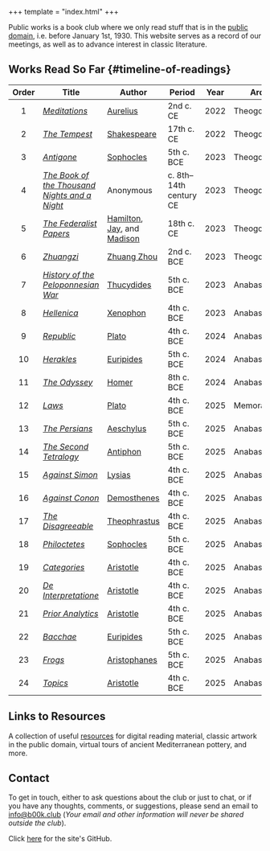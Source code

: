 +++
template = "index.html"
+++

<!-- Note no '#' level title, because that title is style independently -->

Public works is a book club where we only read stuff that is in the [public domain](https://en.wikipedia.org/wiki/Public_domain_in_the_United_States), i.e. before January 1st, 1930. This website serves as a record of our meetings, as well as to advance interest in classic literature.

<!-- Note the `{#timeline-of-readings}` is used to style the table -->
## Works Read So Far {#timeline-of-readings}

| Order | Title | Author | Period | Year      | Arc      | Note |
|:-----:|-------|--------|--------|-----------|----------|------|
| 1     | [*Meditations*](https://en.wikipedia.org/wiki/Meditations) | [Aurelius](https://en.wikipedia.org/wiki/Marcus_Aurelius) | 2nd c. CE | 2022 | Theogony 1 |
| 2     | [*The Tempest*](https://en.wikipedia.org/wiki/The_Tempest) | [Shakespeare](https://en.wikipedia.org/wiki/William_Shakespeare) | 17th c. CE | 2022 | Theogony 1 |
| 3     | [*Antigone*](https://en.wikipedia.org/wiki/Antigone_(Sophocles_play)) | [Sophocles](https://en.wikipedia.org/wiki/Sophocles) | 5th c. BCE | 2023 | Theogony 1 |
| 4     | [*The Book of the Thousand Nights and a Night*](https://en.wikipedia.org/wiki/The_Book_of_the_Thousand_Nights_and_a_Night) | Anonymous | c. 8th–14th century CE | 2023 | Theogony 2 | trans. [Burton](https://en.wikipedia.org/wiki/Richard_Francis_Burton) 19th c. CE |
| 5     | [*The Federalist Papers*](https://en.wikipedia.org/wiki/The_Federalist_Papers) | [Hamilton](https://en.wikipedia.org/wiki/Alexander_Hamilton), [Jay](https://en.wikipedia.org/wiki/John_Jay), and [Madison](https://en.wikipedia.org/wiki/James_Madison) | 18th c. CE | 2023 | Theogony 2 |
| 6     | [*Zhuangzi*](https://en.wikipedia.org/wiki/Zhuangzi_(book)) | [Zhuang Zhou](https://en.wikipedia.org/wiki/Zhuang_Zhou) | 2nd c. BCE | 2023 | Theogony 2 |
| 7     | [*History of the Peloponnesian War*](https://en.wikipedia.org/wiki/History_of_the_Peloponnesian_War) | [Thucydides](https://en.wikipedia.org/wiki/Thucydides) | 5th c. BCE | 2023 | Anabasis 1 |
| 8     | [*Hellenica*](https://en.wikipedia.org/wiki/Hellenica) | [Xenophon](https://en.wikipedia.org/wiki/Xenophon) | 4th c. BCE | 2023 | Anabasis 1 |
| 9     | [*Republic*](https://en.wikipedia.org/wiki/Republic_(Plato)) | [Plato](https://en.wikipedia.org/wiki/Plato) | 4th c. BCE | 2024 | Anabasis 2 |
| 10    | [*Herakles*](https://en.wikipedia.org/wiki/Herakles_(Euripides)) | [Euripides](https://en.wikipedia.org/wiki/Euripides) | 5th c. BCE | 2024 | Anabasis 2 |
| 11    | [*The Odyssey*](https://en.wikipedia.org/wiki/Odyssey) | [Homer](https://en.wikipedia.org/wiki/Homer) | 8th c. BCE | 2024 | Anabasis  3 |
| 12    | [*Laws*](https://en.wikipedia.org/wiki/Laws_(dialogue)) | [Plato](https://en.wikipedia.org/wiki/Plato) | 4th c. BCE | 2025 | Memorabilia |
| 13    | [*The Persians*](https://en.wikipedia.org/wiki/The_Persians) | [Aeschylus](https://en.wikipedia.org/wiki/Aeschylus) | 5th c. BCE | 2025 | Anabasis 4 |
| 14    | [*The Second Tetralogy*](https://en.wikipedia.org/wiki/Antiphon_(orator)#List_of_extant_speeches) | [Antiphon](https://en.wikipedia.org/wiki/Antiphon_(orator)) | 5th c. BCE | 2025 | Anabasis 4 | Antiphon 3 |
| 15    | [*Against Simon*](https://en.wikipedia.org/wiki/Against_Simon) | [Lysias](https://en.wikipedia.org/wiki/Lysias) | 4th c. BCE | 2025 | Anabasis 4 | Lysias 3 |
| 16    | [*Against Conon*](https://en.wikipedia.org/wiki/Demosthenes#Works_and_transmission) | [Demosthenes](https://en.wikipedia.org/wiki/Demosthenes) | 4th c. BCE | 2025 | Anabasis 4 | Demosthenes 54 |
| 17    | [*The Disagreeable*](https://en.wikipedia.org/wiki/Theophrastus#On_moral_characters) | [Theophrastus](https://en.wikipedia.org/wiki/Theophrastus) | 4th c. BCE | 2025 | Anabasis 4 | Theophrastus 21 |
| 18    | [*Philoctetes*](https://en.wikipedia.org/wiki/Philoctetes) | [Sophocles](https://en.wikipedia.org/wiki/Sophocles) | 5th c. BCE | 2025 | Anabasis 4 |
| 19    | [*Categories*](https://en.wikipedia.org/wiki/Categories_(Aristotle)) | [Aristotle](https://en.wikipedia.org/wiki/Aristotle) | 4th c. BCE | 2025 | Anabasis 4 |
| 20    | [*De Interpretatione*](https://en.wikipedia.org/wiki/On_Interpretation) | [Aristotle](https://en.wikipedia.org/wiki/Aristotle) | 4th c. BCE | 2025 | Anabasis 4 |
| 21    | [*Prior Analytics*](https://en.wikipedia.org/wiki/Prior_Analytics) | [Aristotle](https://en.wikipedia.org/wiki/Aristotle) | 4th c. BCE | 2025 | Anabasis 4 |
| 22    | [*Bacchae*](https://en.wikipedia.org/wiki/The_Bacchae) | [Euripides](https://en.wikipedia.org/wiki/Euripides) | 5th c. BCE | 2025 | Anabasis 4 |
| 23    | [*Frogs*](https://en.wikipedia.org/wiki/The_Frogs) | [Aristophanes](https://en.wikipedia.org/wiki/Aristophanes) | 5th c. BCE | 2025 | Anabasis 4 |
| 24    | [*Topics*](https://en.wikipedia.org/wiki/Topics_(Aristotle)) | [Aristotle](https://en.wikipedia.org/wiki/Aristotle) | 4th c. BCE | 2025 | Anabasis 4 |


<!-- (Note: in draft)

## Public Sectors

Below is an ongoing list of "sectors" that organize information, thematically, spanning many works and even time periods. ( `*`  indicates current sector)

1. \* [Foundations of Antiquity](/sectors/foundations-of-antiquity) - from Homer to Aristotle, understanding the context of the ancient world, and how it pertains to today

-->

## Links to Resources

A collection of useful [resources](/resources) for digital reading material, classic artwork in the public domain, virtual tours of ancient Mediterranean pottery, and more.


## Contact

To get in touch, either to ask questions about the club or just to chat, or if you have any thoughts, comments, or suggestions, please send an email to [info@b00k.club](mailto:info@b00k.club) (*Your email and other information will never be shared outside the club*).

Click [here](https://github.com/PublicWorksBookClub/b00k.club) for the site's GitHub.
